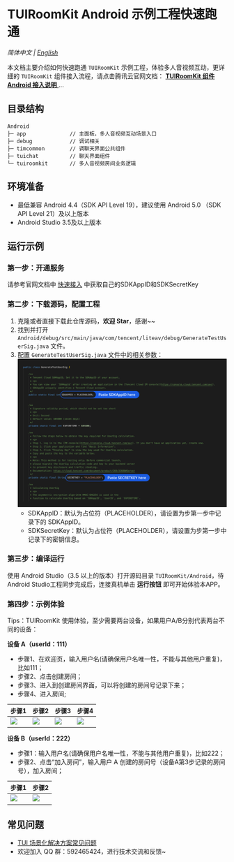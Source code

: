 # TUIRoomKit Android 示例工程快速跑通
_简体中文 | [English](README.md)_

本文档主要介绍如何快速跑通 `TUIRoomKit` 示例工程，体验多人音视频互动，更详细的 `TUIRoomKit` 组件接入流程，请点击腾讯云官网文档： [**TUIRoomKit 组件 Android 接入说明** ](https://cloud.tencent.com/document/product/647/81961)...


## 目录结构

```
Android
├─ app              // 主面板，多人音视频互动场景入口
├─ debug            // 调试相关
├─ timcommon        // 调聊天界面公共组件
├─ tuichat          // 聊天界面组件
└─ tuiroomkit       // 多人音视频房间业务逻辑
```

## 环境准备
- 最低兼容 Android 4.4（SDK API Level 19），建议使用 Android 5.0 （SDK API Level 21）及以上版本
- Android Studio 3.5及以上版本

## 运行示例

### 第一步：开通服务
请参考官网文档中 [快速接入](https://cloud.tencent.com/document/product/1690/88933) 中获取自己的SDKAppID和SDKSecretKey

[](id:ui.step2)

### 第二步：下载源码，配置工程
1. 克隆或者直接下载此仓库源码，**欢迎 Star**，感谢~~
2. 找到并打开 `Android/debug/src/main/java/com/tencent/liteav/debug/GenerateTestUserSig.java` 文件。
3. 配置 `GenerateTestUserSig.java` 文件中的相关参数：
	<img src="../Preview/test-user-sig-android.png" width="900">
	- SDKAppID：默认为占位符（PLACEHOLDER），请设置为步第一步中记录下的 SDKAppID。
	- SDKSecretKey：默认为占位符（PLACEHOLDER），请设置为步第一步中记录下的密钥信息。

### 第三步：编译运行
使用 Android Studio（3.5 以上的版本）打开源码目录 `TUIRoomKit/Android`，待Android Studio工程同步完成后，连接真机单击 **运行按钮** 即可开始体验本APP。

### 第四步：示例体验

Tips：TUIRoomKit 使用体验，至少需要两台设备，如果用户A/B分别代表两台不同的设备：

**设备 A（userId：111）**

- 步骤1、在欢迎页，输入用户名(请确保用户名唯一性，不能与其他用户重复)，比如111；
- 步骤2、点击创建房间；
- 步骤3、进入到创建房间界面，可以将创建的房间号记录下来；
- 步骤4、进入房间;

| 步骤1 | 步骤2 | 步骤3 | 步骤4 |
|---------|---------|---------|---------|
| <img src="https://qcloudimg.tencent-cloud.cn/raw/7078de13e36acb9756cd407567b8605c.png" width="320"/> | <img src="https://qcloudimg.tencent-cloud.cn/raw/497d147ca8e8ece491c2b4aae27697ae.png" width="320"/> | <img src="https://qcloudimg.tencent-cloud.cn/raw/632cacffcf697f1bc05e51e6d626e434.png" width="320"/> | <img src="https://qcloudimg.tencent-cloud.cn/raw/3d217a070cfc1872ea7dea5a778819bf.png" width="320"/> |

**设备 B（userId：222）**

- 步骤1：输入用户名(请确保用户名唯一性，不能与其他用户重复)，比如222；
- 步骤2、点击“加入房间”，输入用户 A 创建的房间号（设备A第3步记录的房间号），加入房间；

| 步骤1 | 步骤2 |
|---------|---------|
|<img src="https://qcloudimg.tencent-cloud.cn/raw/86c09b7cb9ea8ae640e53f06ad7510d7.png" width="320"/>|<img src="https://qcloudimg.tencent-cloud.cn/raw/949cf774fbfb19986d4373c4d17f260f.png" width="320"/>|
## 常见问题

- [TUI 场景化解决方案常见问题](https://cloud.tencent.com/document/product/647/84272)
- 欢迎加入 QQ 群：592465424，进行技术交流和反馈~
